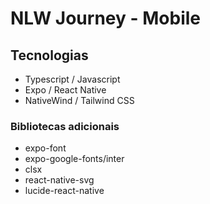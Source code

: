# NLW Journey - Mobile

## Tecnologias

- Typescript / Javascript
- Expo / React Native
- NativeWind / Tailwind CSS

### Bibliotecas adicionais

- expo-font
- expo-google-fonts/inter
- clsx
- react-native-svg
- lucide-react-native
